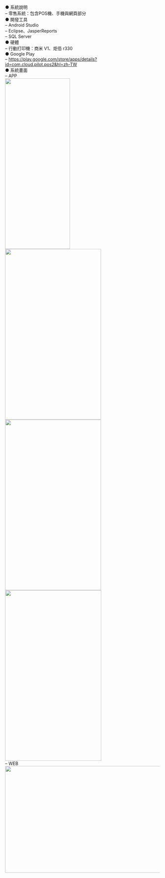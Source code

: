 ● 系統說明  
– 零售系統：包含POS機、手機與網頁部分  
● 開發工具  
– Android Studio  
– Eclipse、JasperReports  
– SQL Server  
● 硬體  
– 行動打印機：商米 V1、炬佰 r330  
● Google Play  
– https://play.google.com/store/apps/details?id=com.cloud.pilot.pos2&hl=zh-TW  
● 系統畫面  
– APP  
<img width="211" height="555" src="https://github.com/xuejiajie/Experience/assets/22809971/3f5c4136-3b3b-450e-9d68-3938b661032a"/>
<img width="312" height="555" src="https://github.com/xuejiajie/Experience/assets/22809971/b0ed2bc5-db09-4245-912e-96268e47fdf6"/>  
<img width="312" height="555" src="https://github.com/xuejiajie/Experience/assets/22809971/34caa8c0-2439-429c-9d38-4604266ad144"/>
<img width="313" height="555" src="https://github.com/xuejiajie/Experience/assets/22809971/fa3e27e3-b3e7-43c6-9e92-46a0dac0dca0"/>  
– WEB  
<img width="768" height="347" src="https://github.com/xuejiajie/Experience/assets/22809971/eabf724b-e36f-4b82-aae1-5b98cd60275a"/>  
